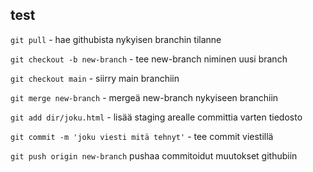 ## test


`git pull` - hae githubista nykyisen branchin tilanne

`git checkout -b new-branch` - tee new-branch niminen uusi branch

`git checkout main` - siirry main branchiin

`git merge new-branch` - mergeä new-branch nykyiseen branchiin

`git add dir/joku.html` - lisää staging arealle committia varten tiedosto

`git commit -m 'joku viesti mitä tehnyt'` - tee commit viestillä

`git push origin new-branch` pushaa commitoidut muutokset githubiin
